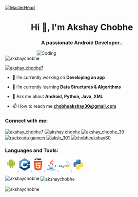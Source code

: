 [![MasterHead](https://camo.githubusercontent.com/5346f5a9b63e9e93ff8265ebb05eeda7fc03e48dfe766ba177c788e5c65c6c86/68747470733a2f2f312e62702e626c6f6773706f742e636f6d2f2d37413457796e774c734d772f58624270435847386648492f41414141414141414d74342f754f613162704c736b5967727747626c6c6853753253446a5f4d69673853584a51434c63424741735948512f73313630302f323030305f36303070782e676966)]([https://user-images.githubusercontent.com/65373279/148280039-301b677b-74e7-49f8-af75-15e7c9253d74.png])
<h1 align="center">Hi 👋, I'm Akshay Chobhe</h1>
<h3 align="center">A passionate Android Developer..</h3>


<img align="right" alt="Coding" width="400" src="https://i.pinimg.com/originals/06/60/ef/0660efe82fa3da42ed56eef013171835.gif">

<p align="left"> <img src="https://komarev.com/ghpvc/?username=akshaychobhe&label=Profile%20views&color=0e75b6&style=flat" alt="akshaychobhe" /> </p>

<p align="left"> <a href="https://twitter.com/akshay_chobhe7" target="blank"><img src="https://img.shields.io/twitter/follow/akshay_chobhe7?logo=twitter&style=for-the-badge" alt="akshay_chobhe7" /></a> </p>

- 🔭 I’m currently working on **Developing an app**

- 🌱 I’m currently learning **Data Structures & Algorithms**

- 💬 Ask me about **Android, Python, Java, XML**

- 📫 How to reach me **chobheakshay30@gmail.com**

<h3 align="left">Connect with me:</h3>
<p align="left">
<a href="https://twitter.com/akshay_chobhe7" target="blank"><img align="center" src="https://raw.githubusercontent.com/rahuldkjain/github-profile-readme-generator/master/src/images/icons/Social/twitter.svg" alt="akshay_chobhe7" height="30" width="40" /></a>
<a href="https://linkedin.com/in/akshay chobhe" target="blank"><img align="center" src="https://raw.githubusercontent.com/rahuldkjain/github-profile-readme-generator/master/src/images/icons/Social/linked-in-alt.svg" alt="akshay chobhe" height="30" width="40" /></a>
<a href="https://instagram.com/akshay_chobhe_30" target="blank"><img align="center" src="https://raw.githubusercontent.com/rahuldkjain/github-profile-readme-generator/master/src/images/icons/Social/instagram.svg" alt="akshay_chobhe_30" height="30" width="40" /></a>
<a href="https://www.youtube.com/c/ruekendo gamers" target="blank"><img align="center" src="https://raw.githubusercontent.com/rahuldkjain/github-profile-readme-generator/master/src/images/icons/Social/youtube.svg" alt="ruekendo gamers" height="30" width="40" /></a>
<a href="https://www.codechef.com/users/aksh_301" target="blank"><img align="center" src="https://cdn.jsdelivr.net/npm/simple-icons@3.1.0/icons/codechef.svg" alt="aksh_301" height="30" width="40" /></a>
<a href="https://www.hackerrank.com/chobheakshay30" target="blank"><img align="center" src="https://raw.githubusercontent.com/rahuldkjain/github-profile-readme-generator/master/src/images/icons/Social/hackerrank.svg" alt="chobheakshay30" height="30" width="40" /></a>
</p>

<h3 align="left">Languages and Tools:</h3>
<p align="left"> <a href="https://developer.android.com" target="_blank" rel="noreferrer"> <img src="https://raw.githubusercontent.com/devicons/devicon/master/icons/android/android-original-wordmark.svg" alt="android" width="40" height="40"/> </a> <a href="https://www.w3schools.com/cpp/" target="_blank" rel="noreferrer"> <img src="https://raw.githubusercontent.com/devicons/devicon/master/icons/cplusplus/cplusplus-original.svg" alt="cplusplus" width="40" height="40"/> </a> <a href="https://www.w3.org/html/" target="_blank" rel="noreferrer"> <img src="https://raw.githubusercontent.com/devicons/devicon/master/icons/html5/html5-original-wordmark.svg" alt="html5" width="40" height="40"/> </a> <a href="https://www.java.com" target="_blank" rel="noreferrer"> <img src="https://raw.githubusercontent.com/devicons/devicon/master/icons/java/java-original.svg" alt="java" width="40" height="40"/> </a> <a href="https://www.mysql.com/" target="_blank" rel="noreferrer"> <img src="https://raw.githubusercontent.com/devicons/devicon/master/icons/mysql/mysql-original-wordmark.svg" alt="mysql" width="40" height="40"/> </a> <a href="https://www.python.org" target="_blank" rel="noreferrer"> <img src="https://raw.githubusercontent.com/devicons/devicon/master/icons/python/python-original.svg" alt="python" width="40" height="40"/> </a> </p>

<p><img align="left" src="https://github-readme-stats.vercel.app/api/top-langs?username=akshaychobhe&show_icons=true&locale=en&layout=compact" alt="akshaychobhe" /></p>

<p>&nbsp;<img align="center" src="https://github-readme-stats.vercel.app/api?username=akshaychobhe&show_icons=true&locale=en" alt="akshaychobhe" /></p>

<p><img align="center" src="https://github-readme-streak-stats.herokuapp.com/?user=akshaychobhe&" alt="akshaychobhe" /></p>
